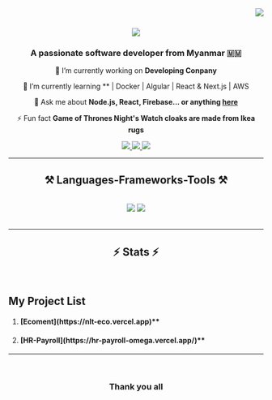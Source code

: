<img align="right" src="https://visitor-badge.laobi.icu/badge?page_id=salesp07" />

<h1 align="center">
    <img src="https://readme-typing-svg.herokuapp.com/?font=Righteous&size=35&center=true&vCenter=true&width=500&height=70&duration=4000&lines=Hi+There!+👋;+I'm+Naing+Lin+Thant!;" />
</h1>

<h3 align="center">A passionate software developer from Myanmar 🇲🇲</h3>



<div align="center">
 
 🔭 I’m currently working on **Developing Conpany**
 
 🌱 I’m currently learning ** | Docker | Algular | React & Next.js | AWS

💬 Ask me about **Node.js, React, Firebase... or anything [here](https://nainglinthant.vercel.app/)**

⚡ Fun fact **Game of Thrones Night's Watch cloaks are made from Ikea rugs**

 </div>
 
<div align="center"> 
  <a href="mailto:oppositedirection111@gmail.com">
    <img src="https://img.shields.io/badge/Gmail-333333?style=for-the-badge&logo=gmail&logoColor=red" />

  <a href="https://linkedin.com/in/pedro-sales-muniz" target="_blank">
    <img src="https://img.shields.io/badge/LinkedIn-0077B5?style=for-the-badge&logo=linkedin&logoColor=white" target="_blank" />
  </a>
  <a href="https://portfolio-nlt.vercel.app/" target="_blank">
     <img src="https://img.shields.io/badge/Portfolio-FF5722?style=for-the-badge&logo=todoist&logoColor=white" target="_blank" /> <!-- sqlite, safari, google-chrome are other good icon options -->
  </a>
</div>

 <hr/>
 
<h2 align="center">⚒️ Languages-Frameworks-Tools ⚒️</h2>
<br/>
<div align="center">
    <img src="https://skillicons.dev/icons?i=bootstrap,mui,html,css,vscode,github,figma,tailwind,git,linux" />
    <img src="https://skillicons.dev/icons?i=nodejs,python,javascript,typescript,express,firebase,mongodb,c,java,postman,mysql,angular" /><br>
</div>

<br/>
<hr/>

<h2 align="center">⚡ Stats ⚡</h2>


<br/>
<h2>My Project List</h3>
<ol>
    <li> <h4>[Ecoment](https://nlt-eco.vercel.app)**</h4></li>
    <li><h4>[HR-Payroll](https://hr-payroll-omega.vercel.app/)**</h4></li>
</ol>
<hr/>

<br/>
<div align="center">
<h3>Thank you all</h3>
</div>
<br/>
